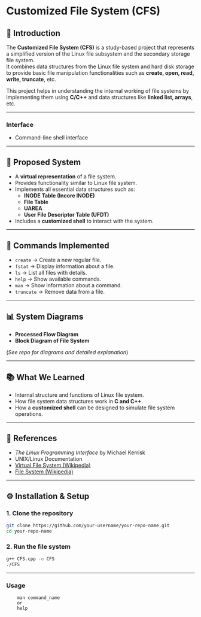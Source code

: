 # Customized File System (CFS)

## 📌 Introduction
The **Customized File System (CFS)** is a study-based project that represents a simplified version of the Linux file subsystem and the secondary storage file system.  
It combines data structures from the Linux file system and hard disk storage to provide basic file manipulation functionalities such as **create, open, read, write, truncate**, etc.

This project helps in understanding the internal working of file systems by implementing them using **C/C++** and data structures like **linked list, arrays**, etc.

---

### Interface
- Command-line shell interface  

---

## 🚀 Proposed System
- A **virtual representation** of a file system.  
- Provides functionality similar to Linux file system.  
- Implements all essential data structures such as:  
  - **INODE Table (Incore INODE)**  
  - **File Table**  
  - **UAREA**  
  - **User File Descriptor Table (UFDT)**  
- Includes a **customized shell** to interact with the system.  

---

## 🔑 Commands Implemented
- `create` → Create a new regular file.  
- `fstat` → Display information about a file.  
- `ls` → List all files with details.  
- `help` → Show available commands.  
- `man` → Show information about a command.  
- `truncate` → Remove data from a file.  

---

## 📊 System Diagrams
- **Processed Flow Diagram**  
- **Block Diagram of File System**  

(*See repo for diagrams and detailed explanation*)  

---

## 📚 What We Learned
- Internal structure and functions of Linux file system.  
- How file system data structures work in **C and C++**.  
- How a **customized shell** can be designed to simulate file system operations.  

---

## 📖 References
- *The Linux Programming Interface* by Michael Kerrisk  
- UNIX/Linux Documentation  
- [Virtual File System (Wikipedia)](https://en.wikipedia.org/wiki/Virtual_file_system)  
- [File System (Wikipedia)](https://en.wikipedia.org/wiki/File_system) 

---
## ⚙️ Installation & Setup

### 1. Clone the repository
```bash
git clone https://github.com/your-username/your-repo-name.git
cd your-repo-name
```

### 2. Run the file system

```bash
g++ CFS.cpp -o CFS
./CFS
```

----

### Usage 
```
    man command_name
    or
    help
```

